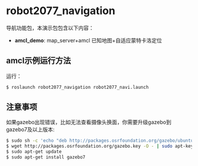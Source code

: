 # robot2077_navigation

导航功能包，本演示包包含以下内容：

* **amcl_demo**: map\_server+amcl 已知地图+自适应蒙特卡洛定位

## amcl示例运行方法

运行：

```sh
$ roslaunch robot2077_navigation robot2077_navi.launch 
```


## 注意事项

如果gazebo出现错误，比如无法查看摄像头换面，你需要升级gazebo到gazebo7及以上版本:

```sh
$ sudo sh -c 'echo "deb http://packages.osrfoundation.org/gazebo/ubuntu-stable `lsb_release -cs` main" > /etc/apt/sources.list.d/gazebo-stable.list'
$ wget http://packages.osrfoundation.org/gazebo.key -O - | sudo apt-key add -
$ sudo apt-get update
$ sudo apt-get install gazebo7
```
